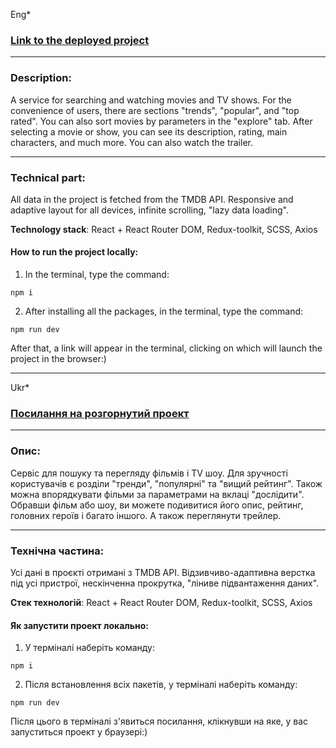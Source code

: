 Eng\*

### [Link to the deployed project](https://x-movies.vercel.app/)

---

### Description:

A service for searching and watching movies and TV shows. For the convenience of users, there are sections "trends", "popular", and "top rated". You can also sort movies by parameters in the "explore" tab. After selecting a movie or show, you can see its description, rating, main characters, and much more. You can also watch the trailer.

---

### Technical part:

All data in the project is fetched from the TMDB API. Responsive and adaptive layout for all devices, infinite scrolling, "lazy data loading".

**Technology stack**: React + React Router DOM, Redux-toolkit, SCSS, Axios

#### How to run the project locally:

1. In the terminal, type the command:

`npm i`

2. After installing all the packages, in the terminal, type the command:

`npm run dev`

After that, a link will appear in the terminal, clicking on which will launch the project in the browser:)

---

Ukr\*

### [Посилання на розгорнутий проект](https://x-movies.vercel.app/)

---

### Опис:

Сервіс для пошуку та перегляду фільмів і TV шоу. Для зручності користувачів є розділи "тренди", "популярні" та "вищий рейтинг". Також можна впорядкувати фільми за параметрами на вклаці "дослідити". Обравши фільм або шоу, ви можете подивитися його опис, рейтинг, головних героїв і багато іншого. А також переглянути трейлер.

---

### Технічна частина:

Усі дані в проєкті отримані з TMDB API. Відзивчиво-адаптивна верстка під усі пристрої, нескінченна прокрутка, "ліниве підвантаження даних".

**Стек технологій**: React + React Router DOM, Redux-toolkit, SCSS, Axios

#### Як запустити проект локально:

1. У терміналі наберіть команду:

`npm i`

2. Після встановлення всіх пакетів, у терміналі наберіть команду:

`npm run dev`

Після цього в терміналі з'явиться посилання, клікнувши на яке, у вас запуститься проект у браузері:)
